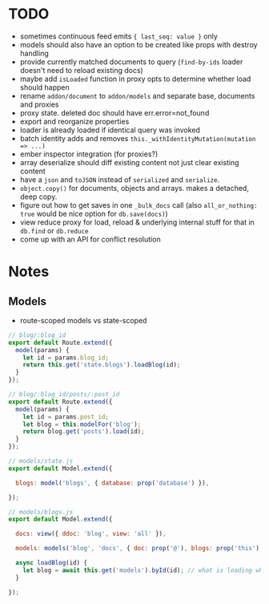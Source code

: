 # TODO

* sometimes continuous feed emits `{ last_seq: value }` only
* models should also have an option to be created like props with destroy handling
* provide currently matched documents to query (`find-by-ids` loader doesn't need to reload existing docs)
* maybe add `isLoaded` function in proxy opts to determine whether load should happen
* rename `addon/document` to `addon/models` and separate base, documents and proxies
* proxy state. deleted doc should have err.error=not_found
* export and reorganize properties
* loader is already loaded if identical query was invoked
* batch identity adds and removes `this._withIdentityMutation(mutation => ...)`
* ember inspector integration (for proxies?)
* array deserialize should diff existing content not just clear existing content
* have a `json` and `toJSON` instead of `serialized` and `serialize`.
* `object.copy()` for documents, objects and arrays. makes a detached, deep copy.
* figure out how to get saves in one `_bulk_docs` call (also `all_or_nothing: true` would be nice option for `db.save(docs)`)
* view reduce proxy for load, reload & underlying internal stuff for that in `db.find` or `db.reduce`
* come up with an API for conflict resolution

# Notes

## Models

* route-scoped models vs state-scoped

``` javascript
// blog/:blog_id
export default Route.extend({
  model(params) {
    let id = params.blog_id;
    return this.get('state.blogs').loadBlog(id);
  }
});

// blog/:blog_id/posts/:post_id
export default Route.extend({
  model(params) {
    let id = params.post_id;
    let blog = this.modelFor('blog');
    return blog.get('posts').load(id);
  }
});
```

``` javascript
// models/state.js
export default Model.extend({

  blogs: model('blogs', { database: prop('database') }),

});

// models/blogs.js
export default Model.extend({

  docs: view({ ddoc: 'blog', view: 'all' }),

  models: models('blog', 'docs', { doc: prop('@'), blogs: prop('this') }), // each(), prop('this')

  async loadBlog(id) {
    let blog = await this.get('models').byId(id); // what is loading what here?
  }

});
```
